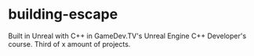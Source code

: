# building-escape

Built in Unreal with C++ in GameDev.TV's Unreal Engine C++ Developer's course. Third of x amount of projects.
